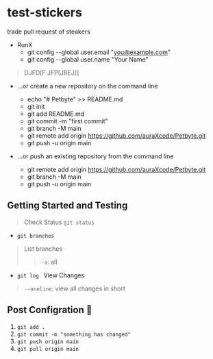 # test-stickers
trade pull request of steakers
- RunX
   - git config --global user.email "you@example.com"
   - git config --global user.name "Your Name"

>DJFD[F
> JFP[JREJ]]
- …or create a new repository on the command line
  - echo "# Petbyte" >> README.md
  - git init
  - git add README.md
  - git commit -m "first commit"
  - git branch -M main
  - git remote add origin https://github.com/auraXcode/Petbyte.git
  - git push -u origin main


- …or push an existing repository from the command line
  - git remote add origin https://github.com/auraXcode/Petbyte.git
  - git branch -M main
  - git push -u origin main

## Getting Started and Testing
> Check Status
`git status`
- `git branches ` 
>List branches 
>>`-a`: all
- `git log `
View Changes
>`--oneline`: view all changes in short  




## Post Configration 🔁
1. `git add .`
2. `git commit -m "something has changed"`
3. `git push origin main` 
4. `git pull origin main`
